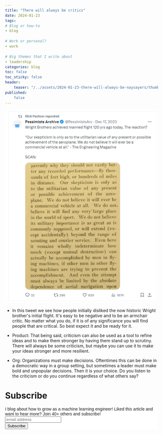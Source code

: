```yaml
---
title: "There will always be critics"
date: 2024-01-23
tags:
# Blog or how-to
- blog

# Work or personal?
- work

# Big themes that I write about
- leadership
categories: blog
toc: false
toc_sticky: false
header:
    teaser: "/../assets/2024-01-23-there-will-always-be-naysayers/thumbnail.png"
published:
    false
---
```

<!-- ctrl + alt + v -->

<!-- Checklist:
Title = insight
Interesting 1st sentence
Short and concise -->

![](/../assets/2024-01-23-there-will-always-be-naysayers/2024-01-23-12-02-48.png)

* In this tweet we see how people initially disliked the now historic Wright brother's initial flight. It's easy to be negative and to be an armchair critic. No matter what you do, if it is of any significance you will find people that are critical. So best expect it and be ready for it. 

* Product: That being said, criticism can also be used as a tool to refine ideas and to make them stronger by having them stand up to scrutiny. There will always be some criticism, but maybe you can use it to make your ideas stronger and more resilient. 

* Org: Organizations must make decisions. Oftentimes this can be done in a democratic way in a group setting, but sometimes a leader must make bold and unpopular decisions. Then it is your choice. Do you listen to the criticism or do you continue regardless of what others say?

# Subscribe

<!-- Begin Mailchimp Signup Form -->
<link href="//cdn-images.mailchimp.com/embedcode/horizontal-slim-10_7.css" rel="stylesheet" type="text/css">
<style type="text/css">
#mc_embed_signup{background:#fff; clear:left; font:14px Helvetica,Arial,sans-serif; width:100%;}
/* Add your own Mailchimp form style overrides in your site stylesheet or in this style block.
    We recommend moving this block and the preceding CSS link to the HEAD of your HTML file. */
</style>
<div id="mc_embed_signup">
<form action="https://gmail.us3.list-manage.com/subscribe/post?u=92fe86c389878585bc87837e8&amp;id=50543deff9" method="post" id="mc-embedded-subscribe-form" name="mc-embedded-subscribe-form" class="validate" target="_blank" novalidate>
    <div id="mc_embed_signup_scroll">
<label for="mce-EMAIL">I blog about how to grow as a machine learning engineer! Liked this article and want to hear more? Join 40+ others and subscribe!</label>
<input type="email" value="" name="EMAIL" class="email" id="mce-EMAIL" placeholder="email address" required>
    <!-- real people should not fill this in and expect good things - do not remove this or risk form bot signups-->
    <div style="position: absolute; left: -5000px;" aria-hidden="true"><input type="text" name="b_92fe86c389878585bc87837e8_50543deff9" tabindex="-1" value=""></div>
    <div class="clear"><input type="submit" value="Subscribe" name="subscribe" id="mc-embedded-subscribe" class="button"></div>
    </div>
</form>
</div>
<!--End mc_embed_signup-->
    